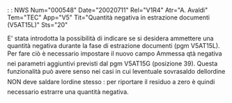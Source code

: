  :  : NWS Num="000548" Date="20020711" Rel="V1R4" Atr="A. Avaldi" Tem="TEC" App="V5" Tit="Quantità negativa in estrazione documenti (V5AT15L)" Sts="20"

E' stata introdotta la possibilità di indicare se si desidera ammettere una quantità negativa durante la fase di estrazione documenti (pgm V5AT15L). Per fare ciò è necessario impostare il nuovo
campo Ammessa qtà negativa nei parametri aggiuntivi previsti dal pgm V5AT15G (posizione 39).
Questa funzionalità può avere senso nei casi in cui leventuale sovrasaldo dellordine NON deve saldare lordine stesso :  per riportare il residuo a zero è quindi necessario estrarre una quantità
negativa.


